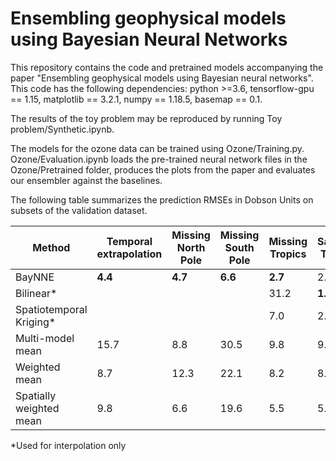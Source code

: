 # Ensembling geophysical models using Bayesian Neural Networks
This repository contains the code and pretrained models accompanying the paper "Ensembling geophysical models using Bayesian neural networks". This code has the following dependencies: python >=3.6, tensorflow-gpu == 1.15, matplotlib == 3.2.1, numpy == 1.18.5, basemap == 0.1.

The results of the toy problem may be reproduced by running Toy problem/Synthetic.ipynb. 

The models for the ozone data can be trained using Ozone/Training.py. Ozone/Evaluation.ipynb loads the pre-trained neural network files in the Ozone/Pretrained folder, produces the plots from the paper and evaluates our ensembler against the baselines.

The following table summarizes the prediction RMSEs in Dobson Units on subsets of the validation dataset.


| Method        | Temporal extrapolation | Missing North Pole | Missing South Pole | Missing Tropics | Satellite Tracks | Small Features |
| ------------- | ---------------------- | ------------------ | ------------------ | --------------- | ---------------- | -------------- |
| BayNNE        | **4.4** | **4.7** | **6.6** | **2.7** | 2.1 | **3.2** | 
| Bilinear\*     |  |  |  | 31.2 | **1.7** | 3.4 |
| Spatiotemporal Kriging\*|  |  |  | 7.0 | 2.2 | 3.4 |
| Multi-model mean | 15.7 | 8.8 | 30.5 | 9.8 | 9.2 | 16.4 |
| Weighted mean | 8.7 | 12.3 | 22.1 | 8.2 | 8.5 | 10.2 |
| Spatially weighted mean | 9.8 | 6.6 | 19.6 | 5.5 | 5.2 | 10.0 |

\*Used for interpolation only
